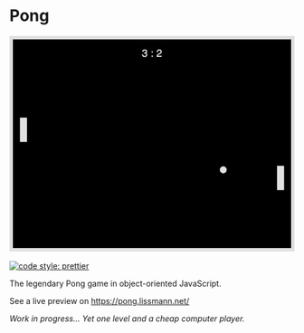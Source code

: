 # Pong

![Pong](./images/pong.png)

[![code style: prettier](https://img.shields.io/badge/code_style-prettier-ff69b4.svg?style=flat-square)](https://github.com/prettier/prettier)

The legendary Pong game in object-oriented JavaScript.

See a live preview on https://pong.lissmann.net/

_Work in progress... Yet one level and a cheap computer player._
